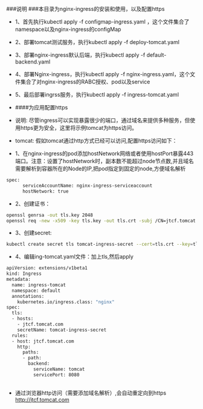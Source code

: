 ###说明
###本目录为nginx-ingress的安装和使用，以及配置https
+ 1、首先执行kubectl apply -f configmap-ingress.yaml ，这个文件集合了namespace以及nginx-ingress的configMap
+ 2、部署tomcat测试服务，执行kubectl apply -f deploy-tomcat.yaml
+ 3、部署nginx-ingress默认后端，执行kubectl apply -f default-backend.yaml
+ 4、部署Nginx-ingress，执行kubectl apply -f nginx-ingress.yaml，这个文件集合了对nginx-ingress的RABC授权、pod以及service
+ 5、最后部署ingrss服务，执行kubectl apply -f ingress-tomcat.yaml

+ ####为应用配置https
+ 说明: 尽管ingress可以实现暴露很少的端口，通过域名来提供多种服务，但使用https更为安全，这里将示例tomcat为https访问。

+ tomcat: 假如tomcat通过http方式已经可以访问,配置https访问如下：
+ 1、在nginx-ingress的pod添加hostNetwork网络或者使用hostPort暴露443端口。注意：设置了hostNetwork时，副本数不能超过node节点数,并且域名需要解析到容器所在的Node的IP,把pod指定到固定的node,方便域名解析
``` bash
spec:
      serviceAccountName: nginx-ingress-serviceaccount
      hostNetwork: true
```

+ 2、创建证书：

``` bash
openssl genrsa -out tls.key 2048
openssl req -new -x509 -key tls.key -out tls.crt -subj /CN=jtcf.tomcat.com
```

+ 3、创建secret: 
``` bash
kubectl create secret tls tomcat-ingress-secret --cert=tls.crt --key=tls.key
```
+ 4、编辑ing-tomcat.yaml文件：加上tls,然后apply


``` bash
apiVersion: extensions/v1beta1
kind: Ingress
metadata:
  name: ingress-tomcat
  namespace: default
  annotations:
    kubernetes.io/ingress.class: "nginx"
spec:
  tls:
  - hosts:
    - jtcf.tomcat.com
    secretName: tomcat-ingress-secret
  rules:
  - host: jtcf.tomcat.com
    http:
      paths:
      - path:
        backend:
          serviceName: tomcat
          servicePort: 8080
 
```	  
+ 通过浏览器http访问（需要添加域名解析）,会自动重定向到https
   http://jtcf.tomcat.com	
 